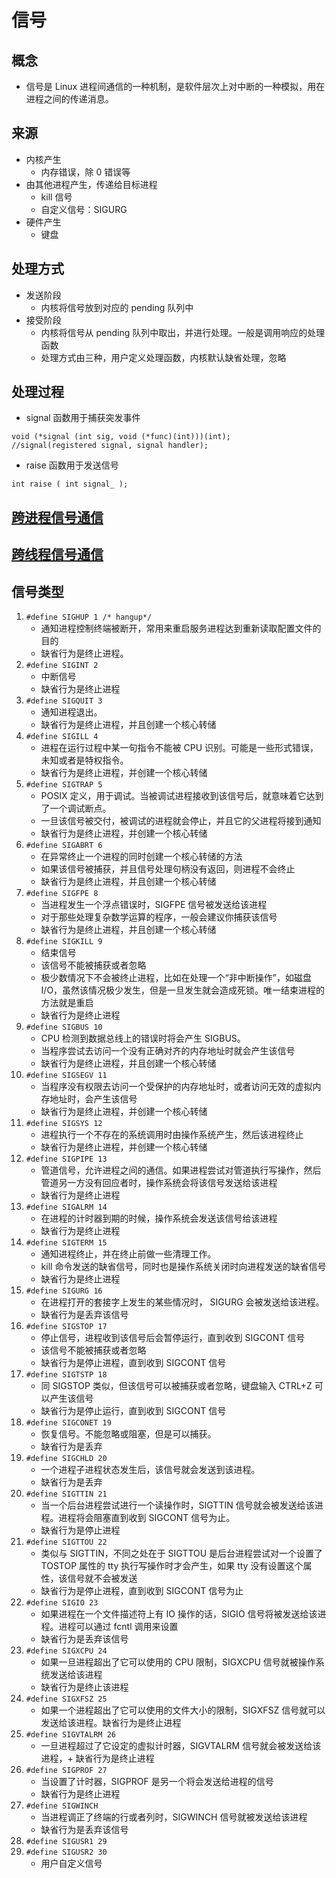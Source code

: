 # 信号
## 概念
+ 信号是 Linux 进程间通信的一种机制，是软件层次上对中断的一种模拟，用在进程之间的传递消息。

## 来源
+ 内核产生
    - 内存错误，除 0 错误等
+ 由其他进程产生，传递给目标进程
    - kill 信号
    - 自定义信号：SIGURG
+ 硬件产生
    - 键盘

## 处理方式
+ 发送阶段
    - 内核将信号放到对应的 pending 队列中
+ 接受阶段
    - 内核将信号从 pending 队列中取出，并进行处理。一般是调用响应的处理函数
    - 处理方式由三种，用户定义处理函数，内核默认缺省处理，忽略

## 处理过程
+ signal 函数用于捕获突发事件
```
void (*signal (int sig, void (*func)(int)))(int); 
//signal(registered signal, signal handler);
```

+ raise 函数用于发送信号
```
int raise ( int signal_ );
```

## [跨进程信号通信](https://www.cnblogs.com/wanghao-boke/p/17745796.html)


## [跨线程信号通信](https://www.cnblogs.com/clover-toeic/p/4126594.html)

## 信号类型
1. `#define SIGHUP 1 /* hangup*/`
    + 通知进程控制终端被断开，常用来重启服务进程达到重新读取配置文件的目的
    + 缺省行为是终止进程。
2. `#define SIGINT 2`
    + 中断信号
    + 缺省行为是终止进程
3. `#define SIGQUIT 3`
    + 通知进程退出。
    + 缺省行为是终止进程，并且创建一个核心转储
4. `#define SIGILL 4 `
    + 进程在运行过程中某一句指令不能被 CPU 识别。可能是一些形式错误，未知或者是特权指令。
    + 缺省行为是终止进程，并创建一个核心转储
5. `#define SIGTRAP 5`
    + POSIX 定义，用于调试。当被调试进程接收到该信号后，就意味着它达到了一个调试断点。
    + 一旦该信号被交付，被调试的进程就会停止，并且它的父进程将接到通知
    + 缺省行为是终止进程，并创建一个核心转储
6. `#define SIGABRT 6`
    + 在异常终止一个进程的同时创建一个核心转储的方法
    + 如果该信号被捕获，并且信号处理句柄没有返回，则进程不会终止
    + 缺省行为是终止进程，并且创建一个核心转储
7. `#define SIGFPE 8`
    + 当进程发生一个浮点错误时，SIGFPE 信号被发送给该进程
    + 对于那些处理复杂数学运算的程序，一般会建议你捕获该信号
    + 缺省行为是终止进程，并且创建一个核心转储
8. `#define SIGKILL 9`
    + 结束信号
    + 该信号不能被捕获或者忽略
    + 极少数情况下不会被终止进程，比如在处理一个“非中断操作”，如磁盘 I/O，虽然该情况极少发生，但是一旦发生就会造成死锁。唯一结束进程的方法就是重启
    + 缺省行为是终止进程
9. `#define SIGBUS 10`
    + CPU 检测到数据总线上的错误时将会产生 SIGBUS。
    + 当程序尝试去访问一个没有正确对齐的内存地址时就会产生该信号
    + 缺省行为是终止进程，并且创建一个核心转储
10. `#define SIGSEGV 11`
    + 当程序没有权限去访问一个受保护的内存地址时，或者访问无效的虚拟内存地址时，会产生该信号
    + 缺省行为是终止进程，并创建一个核心转储
11. `#define SIGSYS 12`
    + 进程执行一个不存在的系统调用时由操作系统产生，然后该进程终止
    + 缺省行为是终止进程，并创建一个核心转储
12. `#define SIGPIPE 13`
    + 管道信号，允许进程之间的通信。如果进程尝试对管道执行写操作，然后管道另一方没有回应者时，操作系统会将该信号发送给该进程
    + 缺省行为是终止进程
13. `#define SIGALRM 14`
    + 在进程的计时器到期的时候，操作系统会发送该信号给该进程
    + 缺省行为是终止进程
14. `#define SIGTERM 15`
    + 通知进程终止，并在终止前做一些清理工作。
    + kill 命令发送的缺省信号，同时也是操作系统关闭时向进程发送的缺省信号
    + 缺省行为是终止进程
15. `#define SIGURG 16`
    + 在进程打开的套接字上发生的某些情况时， SIGURG 会被发送给该进程。
    + 缺省行为是丢弃该信号
16. `#define SIGSTOP 17`
    + 停止信号，进程收到该信号后会暂停运行，直到收到 SIGCONT 信号
    + 该信号不能被捕获或者忽略
    + 缺省行为是停止进程，直到收到 SIGCONT 信号
17. `#define SIGTSTP 18`
    + 同 SIGSTOP 类似，但该信号可以被捕获或者忽略，键盘输入 CTRL+Z 可以产生该信号
    + 缺省行为是停止运行，直到收到 SIGCONT 信号
18. `#define SIGCONET 19`
    + 恢复信号。不能忽略或阻塞，但是可以捕获。
    + 缺省行为是丢弃
19. `#define SIGCHLD 20`
    + 一个进程子进程状态发生后，该信号就会发送到该进程。
    + 缺省行为是丢弃
20. `#define SIGTTIN 21`
    + 当一个后台进程尝试进行一个读操作时，SIGTTIN 信号就会被发送给该进程。进程将会阻塞直到收到 SIGCONT 信号为止。
    + 缺省行为是停止进程
21. `#define SIGTTOU 22`
    + 类似与 SIGTTIN，不同之处在于 SIGTTOU 是后台进程尝试对一个设置了 TOSTOP 属性的 tty 执行写操作时才会产生，如果 tty 没有设置这个属性，该信号就不会被发送
    + 缺省行为是停止进程，直到收到 SIGCONT 信号为止
22. `#define SIGIO 23`
    + 如果进程在一个文件描述符上有 IO 操作的话，SIGIO 信号将被发送给该进程。进程可以通过 fcntl 调用来设置
    + 缺省行为是丢弃该信号
23. `#define SIGXCPU 24`
    + 如果一旦进程超出了它可以使用的 CPU 限制，SIGXCPU 信号就被操作系统发送给该进程
    + 缺省行为是终止该进程
24. `#define SIGXFSZ 25`
    + 如果一个进程超出了它可以使用的文件大小的限制，SIGXFSZ 信号就可以发送给该进程。缺省行为是终止进程
25. `#define SIGVTALRM 26`
    + 一旦进程超过了它设定的虚拟计时器，SIGVTALRM 信号就会被发送给该进程，+ 缺省行为是终止进程
26. `#define SIGPROF 27`
    + 当设置了计时器，SIGPROF 是另一个将会发送给进程的信号
    + 缺省行为是终止进程
27. `#define SIGWINCH`
    + 当进程调正了终端的行或者列时，SIGWINCH 信号就被发送给该进程
    + 缺省行为是丢弃该信号
28. `#define SIGUSR1 29`
29. `#define SIGUSR2 30`
    + 用户自定义信号